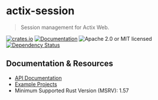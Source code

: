 # actix-session

> Session management for Actix Web.

[![crates.io](https://img.shields.io/crates/v/actix-session?label=latest)](https://crates.io/crates/actix-session)
[![Documentation](https://docs.rs/actix-session/badge.svg?version=0.8.0)](https://docs.rs/actix-session/0.8.0)
![Apache 2.0 or MIT licensed](https://img.shields.io/crates/l/actix-session)
[![Dependency Status](https://deps.rs/crate/actix-session/0.8.0/status.svg)](https://deps.rs/crate/actix-session/0.8.0)

## Documentation & Resources

- [API Documentation](https://docs.rs/actix-session)
- [Example Projects](https://github.com/actix/examples/tree/master/auth/cookie-session)
- Minimum Supported Rust Version (MSRV): 1.57
